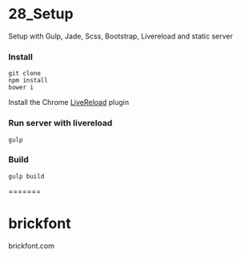 
28_Setup
========

Setup with Gulp, Jade, Scss, Bootstrap, Livereload and static server


### Install 

```
git clone 
npm install
bower i
```

Install the Chrome [LiveReload](https://chrome.google.com/webstore/detail/livereload/jnihajbhpnppcggbcgedagnkighmdlei)  plugin 



### Run server with livereload

```
gulp

```


### Build

```
gulp build
```
=======
# brickfont
brickfont.com

